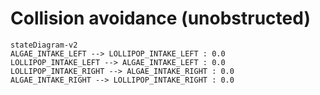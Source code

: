 # Collision avoidance (unobstructed)

```mermaid
stateDiagram-v2
ALGAE_INTAKE_LEFT --> LOLLIPOP_INTAKE_LEFT : 0.0
LOLLIPOP_INTAKE_LEFT --> ALGAE_INTAKE_LEFT : 0.0
LOLLIPOP_INTAKE_RIGHT --> ALGAE_INTAKE_RIGHT : 0.0
ALGAE_INTAKE_RIGHT --> LOLLIPOP_INTAKE_RIGHT : 0.0
```
